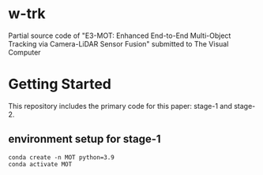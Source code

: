 # w-trk
Partial source code of "E3-MOT: Enhanced End-to-End Multi-Object Tracking via Camera-LiDAR Sensor Fusion" submitted to The Visual Computer

# Getting Started
This repository includes the primary code for this paper: stage-1 and stage-2.
## environment setup for stage-1
```
conda create -n MOT python=3.9  
conda activate MOT  
```
